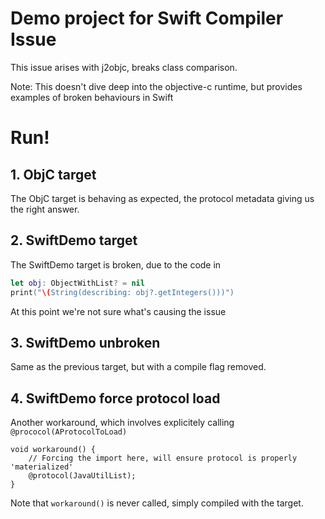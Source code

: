 Demo project for Swift Compiler Issue
====

This issue arises with j2objc, breaks class comparison.

Note: This doesn't dive deep into the objective-c runtime, but provides examples of broken behaviours in Swift

# Run!

## 1. ObjC target

The ObjC target is behaving as expected, the protocol metadata giving us the right answer.

## 2. SwiftDemo target

The SwiftDemo target is broken, due to the code in 

```swift
let obj: ObjectWithList? = nil
print("\(String(describing: obj?.getIntegers()))")
``` 

At this point we're not sure what's causing the issue

## 3. SwiftDemo unbroken

Same as the previous target, but with a compile flag removed.

## 4. SwiftDemo force protocol load

Another workaround, which involves explicitely calling `@prococol(AProtocolToLoad)`

```
void workaround() {
    // Forcing the import here, will ensure protocol is properly 'materialized'
    @protocol(JavaUtilList);
}
```


Note that `workaround()` is never called, simply compiled with the target.
